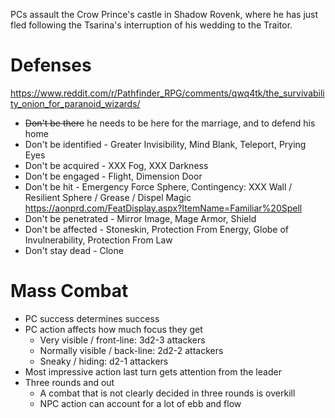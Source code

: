 PCs assault the Crow Prince's castle in Shadow Rovenk, where he has just fled following the Tsarina's interruption of his wedding to the Traitor.

# Defenses
https://www.reddit.com/r/Pathfinder_RPG/comments/qwq4tk/the_survivability_onion_for_paranoid_wizards/
- ~~Don't be there~~ he needs to be here for the marriage, and to defend his home
- Don't be identified - Greater Invisibility, Mind Blank, Teleport, Prying Eyes
- Don't be acquired - XXX Fog, XXX Darkness
- Don't be engaged - Flight, Dimension Door
- Don't be hit - Emergency Force Sphere, Contingency: XXX Wall / Resilient Sphere / Grease / Dispel Magic
  https://aonprd.com/FeatDisplay.aspx?ItemName=Familiar%20Spell
- Don't be penetrated - Mirror Image, Mage Armor, Shield
- Don't be affected - Stoneskin, Protection From Energy, Globe of Invulnerability, Protection From Law
- Don't stay dead - Clone

# Mass Combat
- PC success determines success
- PC action affects how much focus they get
  - Very visible / front-line: 3d2-3 attackers
  - Normally visible / back-line: 2d2-2 attackers
  - Sneaky / hiding: d2-1 attackers
- Most impressive action last turn gets attention from the leader
- Three rounds and out
  - A combat that is not clearly decided in three rounds is overkill
  - NPC action can account for a lot of ebb and flow

